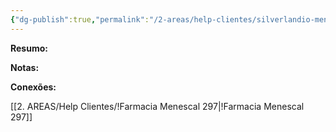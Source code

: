 ```yaml
---
{"dg-publish":true,"permalink":"/2-areas/help-clientes/silverlandio-mendes-294/","dgPassFrontmatter":true,"created":"2025-07-11T10:50:59.922-03:00","updated":"2025-07-11T10:52:42.206-03:00"}
---
```



**Resumo:**


**Notas:**


**Conexões:**

[[2. AREAS/Help Clientes/!Farmacia Menescal 297\|!Farmacia Menescal 297]]